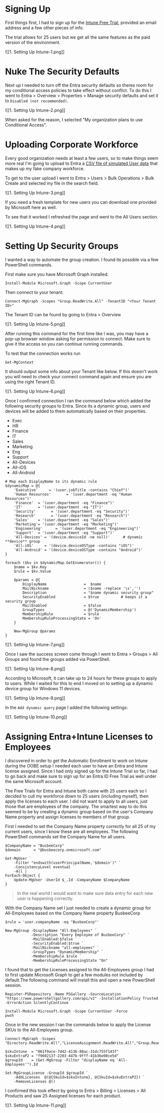
# Signing Up

First things first, I had to sign up for the [Intune Free Trial](https://aka.ms/IntuneTrial), provided an email address and a few other pieces of info.

The trial allows for 25 users but we get all the same features as the paid version of the environment. 


![[1. Setting Up Intune-1.png]]

# Nuke The Security Defaults

Next up I needed to turn off the Entra security defaults so theres room for my conditional access policies to take effect without conflict. To do this I went to Entra > Overview > Properties > Manage security defaults and set it to `Disabled (not recommended)`. 

![[1. Setting Up Intune-2.png]]

When asked for the reason, I selected "My organization plans to use Conditional Access". 

# Uploading Corporate Workforce

Every good organization needs at least a few users, so to make things seem more real I'm going to upload to Entra a [CSV file of simulated User data](https://raw.githubusercontent.com/mbusbee505/IntuneLab/refs/heads/main/busbeecorp_user_import.csv) that makes up my fake company workforce.

To get to the user upload I went to Entra > Users > Bulk Operations > Bulk Create and selected my file in the search field. 

![[1. Setting Up Intune-3.png]]

If you need a fresh template for new users you can download one provided by Microsoft here as well.

To see that it worked I refreshed the page and went to the All Users section.

![[1. Setting Up Intune-4.png]]

# Setting Up Security Groups

I wanted a way to automate the group creation. I found its possible via a few PowerShell commands.

First make sure you have Microsoft Graph installed.

```
Install-Module Microsoft.Graph -Scope CurrentUser
```

Then connect to your tenant:

```
Connect-MgGraph -Scopes "Group.ReadWrite.All" -TenantID "<Your Tenant ID>"
```

The Tenant ID can be found by going to Entra > Overview

![[1. Setting Up Intune-5.png]]

After running this command for the first time like I was, you may have a pop-up browser window asking for permission to connect. Make sure to give it the access so you can continue running commands.

To test that the connection works run 

```
Get-MgContext
```

It should output some info about your Tenant like below. If this doesn't work you will need to check your connect command again and ensure you are using the right Tenant ID.

![[1. Setting Up Intune-6.png]]

Once I confirmed connection I ran the command below which added the following security groups to Entra. Since its a dynamic group, users and devices will be added to them automatically based on their properties.

- Exec
- HR
- Finance
- IT
- Sales
- Marketing
- Eng
- Support
- All-Devices
- All-iOS
- All-Android

```
# Map each DisplayName to its dynamic rule
$dynamicMap = @{
    'Executive'     = '(user.jobTitle -contains "Chief")'
    'Human Resources'       = '(user.department -eq "Human Resources")'
    'Finance'  = '(user.department -eq "Finance")'
    'IT'       = '(user.department -eq "IT")'
    'Security'       = '(user.department -eq "Security")'
    'Research'       = '(user.department -eq "Research")'
    'Sales'    = '(user.department -eq "Sales")'
    'Marketing'= '(user.department -eq "Marketing")'
    'Engineering'      = '(user.department -eq "Engineering")'
    'Support'  = '(user.department -eq "Support")'
    'All-Devices' = '(device.deviceId -ne null)'      # dynamic **device** group
    'All-iOS'     = '(device.deviceOSType -contains "iOS")'
    'All-Android' = '(device.deviceOSType -contains "Android")'
}

foreach ($kv in $dynamicMap.GetEnumerator()) {
    $name = $kv.Key
    $rule = $kv.Value

    $params = @{
        DisplayName                 =  $name
        MailNickname                = ($name -replace '\s','')
        Description                 = "$name dynamic security group"
        SecurityEnabled             = $true          # keeps it a security group
        MailEnabled                 = $false
        GroupTypes                  = @('DynamicMembership')
        MembershipRule              = $rule
        MembershipRuleProcessingState = 'On'
    }

    New-MgGroup @params
}
```

![[1. Setting Up Intune-7.png]]

Once I saw the success screen come through I went to Entra > Groups > All Groups and found the groups added via PowerShell.

![[1. Setting Up Intune-8.png]]

According to Microsoft, it can take up to 24 hours for these groups to apply to users. While I waited for this to end I moved on to setting up a dynamic device group for Windows 11 devices.



![[1. Setting Up Intune-9.png]]

In the `Add dynamic query` page I added the following settings:

![[1. Setting Up Intune-10.png]]

# Assigning Entra+Intune Licenses to Employees

I discovered in order to get the Automatic Enrollment to work on Intune during the OOBE setup I needed each user to have an Entra and Intune license assigned. Since I had only signed up for the Intune Trial so far, I had to go back and make sure to sign up for an Entra ID Free Trial as well under the same Microsoft account. 

The Free Trials for Entra and Intune both came with 25 users each so I decided to cull my workforce down to 25 users (including myself), then apply the licenses to each user. I did not want to apply to all users, just those that are employees of the company. The smartest way to do this seemed to be by creating a dynamic group based on the user's Company Name property and assign licenses to members of that group.

First I needed to set the Company Name property correctly for all 25 of my current users, since I know these are all employees. The following PowerShell commands set the Company Name for all users.

```
$CompanyName = "BusbeeCorp"
$domain      = "@busbeecorp.onmicrosoft.com"

Get-MgUser `
    -Filter "endswith(userPrincipalName,'$domain')" `
    -ConsistencyLevel eventual `
    -All |                             
ForEach-Object {
    Update-MgUser -UserId $_.Id -CompanyName $CompanyName
}
```

> In the real world I would want to make sure data entry for each new user is happening correctly.

With the Company Name set I just needed to create a dynamic group for All-Employees based on the Company Name property BusbeeCorp

```
$rule = 'user.companyName -eq "BusbeeCorp"'

New-MgGroup -DisplayName "All-Employees" `
            -Description "Every Employee of BusbeeCorp" `
            -MailEnabled:$false `
            -SecurityEnabled:$true `
            -MailNickname "all-employees" `
            -GroupTypes "DynamicMembership" `
            -MembershipRule $rule `
            -MembershipRuleProcessingState "On"
```

I found that to get the Licenses assigned to the All-Employees group I had to first update Microsoft Graph to get a few modules not included by default.The following command will install this and open a new PowerShell session.

```
Register-PSRepository -Name PSGallery -SourceLocation "https://www.powershellgallery.com/api/v2" -InstallationPolicy Trusted -ErrorAction SilentlyContinue

Install-Module Microsoft.Graph -Scope CurrentUser -Force
pwsh 
```

Once in the new session I ran the commands below to apply the License SKUs to the All-Employees group.

```
Connect-MgGraph -Scopes "Directory.ReadWrite.All","LicenseAssignment.ReadWrite.All","Group.ReadWrite.All"

$skuIntune  = "061f9ace-7d42-4136-88ac-31dc755f143f"
$skuEntraP2 = "f9602137-2203-447b-9fff-41b36e08ce5d"
$groupId    = (Get-MgGroup -Filter "displayName eq 'All-Employees'").Id

Set-MgGroupLicense -GroupId $groupId `
    -AddLicenses  @(@{SkuId=$skuIntune}, @{SkuId=$skuEntraP2}) `
    -RemoveLicenses @()
```

I confirmed this took effect by going to Entra > Billing > Licenses > All Products and saw 25 Assigned licenses for each product.

![[1. Setting Up Intune-11.png]]

